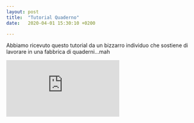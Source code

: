 ```yaml
---
layout: post
title:  "Tutorial Quaderno"
date:   2020-04-01 15:30:10 +0200

---
```


Abbiamo ricevuto questo tutorial da un bizzarro individuo che sostiene di lavorare in una fabbrica di quaderni...mah

<div class="responsive-embed responsive-embed-16by9"> <iframe class="responsive-embed-item" src="https://www.youtube.com/embed/wWpHKmQG-lE" frameborder="0" allow="accelerometer; autoplay; encrypted-media; gyroscope; picture-in-picture" allowfullscreen></iframe>
</div>
